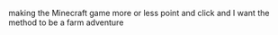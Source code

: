 making the Minecraft game more or less point and click and I want the method to be a farm adventure
